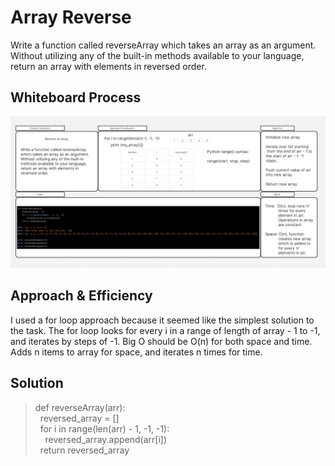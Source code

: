 # Array Reverse

Write a function called reverseArray which takes an array as an argument. Without utilizing any of the built-in methods available to your language, return an array with elements in reversed order.

## Whiteboard Process
<!-- Embedded whiteboard image -->
![whiteboard](reverse-array.png)

## Approach & Efficiency
<!-- What approach did you take? Why? What is the Big O space/time for this approach? -->
I used a for loop approach because it seemed like the simplest solution to the task. The for loop looks for every i in a range of length of array - 1 to -1, and iterates by steps of -1.
Big O should be O(n) for both space and time. Adds n items to array for space, and iterates n times for time. 

## Solution
<!-- Show how to run your code, and examples of it in action -->
> def reverseArray(arr):  
> &nbsp;&nbsp;reversed_array = []  
> &nbsp;&nbsp;for i in range(len(arr) - 1, -1, -1):  
> &nbsp;&nbsp;&nbsp;&nbsp;reversed_array.append(arr[i])  
> &nbsp;&nbsp;return reversed_array  